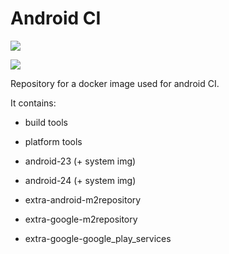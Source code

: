 # Android CI
[![](https://images.microbadger.com/badges/image/runmymind/docker-android-sdk.svg)](https://microbadger.com/images/runmymind/docker-android-sdk "Get your own image badge on microbadger.com")

[![](https://images.microbadger.com/badges/version/runmymind/docker-android-sdk.svg)](https://microbadger.com/images/runmymind/docker-android-sdk "Get your own version badge on microbadger.com")

Repository for a docker image used for android CI.

It contains:
 - build tools
 - platform tools

 - android-23 (+ system img)
 - android-24 (+ system img)

 - extra-android-m2repository
 - extra-google-m2repository
 - extra-google-google_play_services
